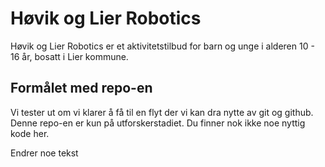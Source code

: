 # Høvik og Lier Robotics
Høvik og Lier Robotics er et aktivitetstilbud for barn og unge i alderen 10 - 16 år, bosatt i Lier kommune.

## Formålet med repo-en
Vi tester ut om vi klarer å få til en flyt der vi kan dra nytte av git og github. Denne repo-en er kun på utforskerstadiet. Du finner nok ikke noe nyttig kode her.

Endrer noe tekst